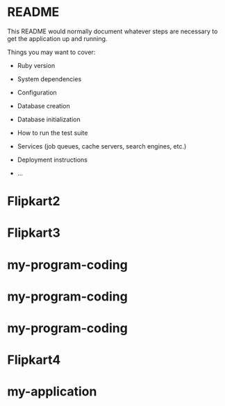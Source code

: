 # README

This README would normally document whatever steps are necessary to get the
application up and running.

Things you may want to cover:

* Ruby version

* System dependencies

* Configuration

* Database creation

* Database initialization

* How to run the test suite

* Services (job queues, cache servers, search engines, etc.)

* Deployment instructions

* ...
# Flipkart2
# Flipkart3
# my-program-coding
# my-program-coding
# my-program-coding
# Flipkart4
# my-application
